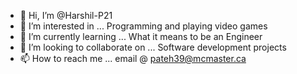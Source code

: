 - 👋 Hi, I’m @Harshil-P21
- 👀 I’m interested in ... Programming and playing video games
- 🌱 I’m currently learning ... What it means to be an Engineer
- 💞️ I’m looking to collaborate on ... Software development projects
- 📫 How to reach me ... email @ pateh39@mcmaster.ca

<!---
Harshil-P21/Harshil-P21 is a ✨ special ✨ repository because its `README.md` (this file) appears on your GitHub profile.
You can click the Preview link to take a look at your changes.
--->
